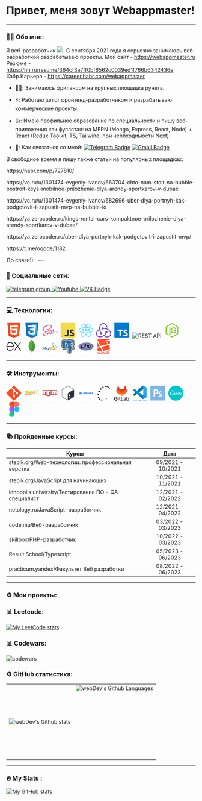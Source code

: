 
# Привет, меня зовут Webappmaster!

---

### :man_technologist: Обо мне:

Я веб-разработчик <img src="https://media.giphy.com/media/WUlplcMpOCEmTGBtBW/giphy.gif" width="30px">. С сентября 2021 года я серьезно занимаюсь веб-разработкой разрабатываю проекты.
Мой сайт - https://webappmaster.ru
Резюме - https://hh.ru/resume/364cf3a7ff0bf6562c0039ed1f766b6342436e
Хабр.Карьера - https://career.habr.com/webappmaster

- 👨‍💻: Занимаюсь фрилансом на крупных площадка рунета.

- ⚡: Работаю junior фронтенд-разработчиком и разрабатываю коммерческие проекты.

- 👍: Имею профильное образование по специальности и пишу веб-приложения как фуллстак: на MERN (Mongo, Express, React, Node) + React (Redux Toolkit, TS, Tailwind, при необходимости Next).

- 💬: Как связаться со мной: [![Telegram Badge](https://img.shields.io/badge/-eugene_webappmaster-blue?style=flat&logo=Telegram&logoColor=white)](https://t.me/eugene_webappmaster) [![Gmail Badge](https://img.shields.io/badge/-Gmail-red?style=flat&logo=Gmail&logoColor=white)](mailto:jamesnumart@gmail.com)

В свободное время я пишу также статьи на популярных площадках:
<div>
  <p>https://habr.com/p/727810/</p>
  <p>https://vc.ru/u/1301474-evgeniy-ivanov/663704-chto-nam-stoit-na-bubble-postroit-keys-mobilnoe-prilozhenie-dlya-arendy-sportkarov-v-dubae</p>
  <p>https://vc.ru/u/1301474-evgeniy-ivanov/682696-uber-dlya-portnyh-kak-podgotovit-i-zapustit-mvp-na-bubble-io</p>
  <p>https://ya.zerocoder.ru/kings-rental-cars-kompaktnoe-prilozhenie-dlya-arendy-sportkarov-v-dubae/</p>
  <p>https://ya.zerocoder.ru/uber-dlya-portnyh-kak-podgotovit-i-zapustit-mvp/</p>
  <p>https://t.me/oqode/1182</p>
</div>
До связи!) &nbsp;
---

### 🤝 Социальные сети:

  <div id="badges">
    <a href="https://t.me/eugene_webappmaster" target="_blank">
      <img src="https://cdn-icons-png.flaticon.com/512/2111/2111646.png" width="40" height="40" alt="telegram group" />
    </a>
    <a href="https://www.youtube.com/@Bubbleio-gr8se/featured" target="_blank">
      <img src="https://cdn-icons-png.flaticon.com/512/3670/3670147.png" width="40" height="40" alt="Youtube"/>
    </a>
    <a href="https://vk.com/numartmailru" target="_blank">
      <img src="https://cdn-icons-png.flaticon.com/512/145/145813.png" width="40" height="40" alt="VK Badge"/>
    </a>
  </div>

---

### 💻 Технологии:

<div>
  
  <img src="https://github.com/devicons/devicon/blob/master/icons/html5/html5-original.svg" title="html5" alt="html5" width="40" height="40"/>&nbsp;
  <img src="https://github.com/devicons/devicon/blob/master/icons/css3/css3-original.svg" title="css" alt="css" width="40" height="40"/>&nbsp;
  <img src="https://github.com/devicons/devicon/blob/master/icons/sass/sass-original.svg" title="sass" alt="sass" width="40" height="40"/>&nbsp;
  <img src="https://github.com/devicons/devicon/blob/master/icons/javascript/javascript-original.svg" title="javascript" alt="javascript" width="40" height="40"/>&nbsp;
  <img src="https://github.com/devicons/devicon/blob/master/icons/react/react-original.svg" title="reactjs" alt="reactjs" width="40" height="40"/>&nbsp;
  <img src="https://github.com/devicons/devicon/blob/master/icons/redux/redux-original.svg" title="redux" alt="redux" width="40" height="40"/>&nbsp;
  <img src="https://github.com/devicons/devicon/blob/master/icons/typescript/typescript-original.svg" title="typescript" alt="typescript" width="40" height="40"/>&nbsp;
  <img src="https://user-images.githubusercontent.com/70646350/119323556-7e452680-bc87-11eb-9cd2-fc2293869858.png" title="REST API" alt="REST API" width="40" height="40"/>&nbsp;
  <img src="https://github.com/devicons/devicon/blob/master/icons/nodejs/nodejs-original.svg" title="nodejs" alt="nodejs" width="40" height="40"/>&nbsp;
  <img src="https://github.com/devicons/devicon/blob/master/icons/express/express-original.svg" title="express" alt="express" width="40" height="40"/>&nbsp;
  <img src="https://github.com/devicons/devicon/blob/master/icons/mongodb/mongodb-original.svg" title="mongodb" alt="mongodb" width="40" height="40"/>&nbsp;
  <img src="https://github.com/devicons/devicon/blob/master/icons/mysql/mysql-original-wordmark.svg" title="mysql" alt="mysql" width="40" height="40"/>&nbsp;
  <img src="https://github.com/devicons/devicon/blob/master/icons/postgresql/postgresql-original.svg" title="postgresql" alt="postgresql" width="40" height="40"/>&nbsp;
  <img src="https://github.com/devicons/devicon/blob/master/icons/php/php-original.svg" title="php" alt="php" width="40" height="40"/>&nbsp;
  <img src="https://github.com/devicons/devicon/blob/master/icons/laravel/laravel-plain-wordmark.svg" title="laravel" alt="laravel" width="40" height="40"/>&nbsp;
</div>

---

### 🛠 Инструменты:

<div>
  <img src="https://github.com/devicons/devicon/blob/master/icons/git/git-original.svg" title="git" alt="git" width="40" height="40"/>&nbsp;
  <img src="https://github.com/devicons/devicon/blob/master/icons/babel/babel-original.svg" title="babel" alt="babel" width="40" height="40"/>&nbsp;
  <img src="https://github.com/devicons/devicon/blob/master/icons/npm/npm-original-wordmark.svg" title="npm" alt="npm" width="40" height="40"/>&nbsp;
  <img src="https://github.com/devicons/devicon/blob/master/icons/bash/bash-original.svg" title="bash" alt="bash" width="40" height="40"/>&nbsp;
  <img src="https://github.com/devicons/devicon/blob/master/icons/webpack/webpack-original-wordmark.svg" title="webpack" alt="webpack" width="40" height="40"/>&nbsp;
  <img src="https://github.com/devicons/devicon/blob/master/icons/ssh/ssh-original.svg" title="ssh" alt="ssh" width="40" height="40"/>&nbsp;
  <img src="https://github.com/devicons/devicon/blob/master/icons/gitlab/gitlab-original-wordmark.svg" title="gitlab" alt="gitlab" width="40" height="40"/>&nbsp;
  <img src="https://github.com/devicons/devicon/blob/master/icons/vscode/vscode-original-wordmark.svg" title="vscode" alt="vscode" width="40" height="40"/>&nbsp;
  <img src="https://github.com/devicons/devicon/blob/master/icons/photoshop/photoshop-plain.svg" title="photoshop" alt="photoshop" width="40" height="40"/>&nbsp;
  <img src="https://github.com/devicons/devicon/blob/master/icons/canva/canva-original.svg" title="canva" alt="canva" width="40" height="40"/>&nbsp;
  <img src="https://github.com/devicons/devicon/blob/master/icons/figma/figma-original.svg" title="figma" alt="figma" width="40" height="40"/>&nbsp;
</div>

---

### 📚 Пройденные курсы:

| Курсы                                                           | Дата              |
| ----------------------------------------------------------------| :---------------: |
| stepik.org/Web-технологии: профессиональная верстка             | 09/2021 - 10/2021 |
| stepik.org/JavaScript для начинающих                            | 10/2021 - 11/2021 |
| innopolis.university/Тестирование ПО - QA-специалист            | 12/2021 - 02/2022 |
| netology.ru/JavaScript-разработчик                              | 12/2021 - 04/2022 |
| code.mu/Веб-разработчик                                         | 03/2022 - 03/2023 |
| skillbox/PHP-разработчик                                        | 10/2022 - 03/2023 |
| Result School/Typescript                                        | 05/2023 - 06/2023 |
| practicum.yandex/Факультет Веб разработки                       | 08/2022 - 06/2023 |

---
### ⚙️ Мои проекты:


### 📊 Leetcode:

[![My LeetCode stats](https://leetcode-stats-six.vercel.app/api?username=Numart&theme=dark)](https://github.com/KnlnKS/leetcode-stats)

### 📊 Codewars:

![codewars](https://www.codewars.com/users/Numart/badges/large)

### ⚙️ GitHub статистика:

<table>
  <tr>
    <td>
      <img align="left" src="http://github-readme-streak-stats.herokuapp.com?user=Numarta&theme=dark&background=000000" alt="webDev's Github stats" />
    </td>
    <td>
      <img height="195px" align="right" alt="webDev's Github Languages" src="https://github-readme-stats-sigma-five.vercel.app/api/top-langs/?username=Numarta&layout=compact&theme=vision-friendly-dark" />
    </td>
  </tr>
</table>

---
### :fire: My Stats :
![My GitHub stats](https://github-readme-stats.vercel.app/api?username=Numarta&theme=vision-friendly-dark&show_icons=true)

<!--

- 🔭 I’m currently working on ...
- 🌱 I’m currently learning ...
- 👯 I’m looking to collaborate on ...
- 🤔 I’m looking for help with ...
- 💬 Ask me about ...
- 📫 How to reach me: ...
- 😄 Pronouns: ...
- ⚡ Fun fact: ...
-->

